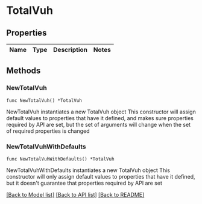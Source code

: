 # TotalVuh

## Properties

Name | Type | Description | Notes
------------ | ------------- | ------------- | -------------

## Methods

### NewTotalVuh

`func NewTotalVuh() *TotalVuh`

NewTotalVuh instantiates a new TotalVuh object
This constructor will assign default values to properties that have it defined,
and makes sure properties required by API are set, but the set of arguments
will change when the set of required properties is changed

### NewTotalVuhWithDefaults

`func NewTotalVuhWithDefaults() *TotalVuh`

NewTotalVuhWithDefaults instantiates a new TotalVuh object
This constructor will only assign default values to properties that have it defined,
but it doesn't guarantee that properties required by API are set


[[Back to Model list]](../README.md#documentation-for-models) [[Back to API list]](../README.md#documentation-for-api-endpoints) [[Back to README]](../README.md)


